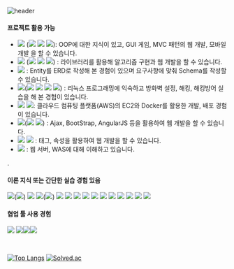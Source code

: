 ![header](https://capsule-render.vercel.app/api?type=waving&color=random&height=150&section=header&text=Jang%20Yeonji&fontSize=60&&fontColor=ffffff&desc=Back-End%20Developer&descAlignY=80&fontAlignY=40)

<!-- ㉠ 기능 구현 및 장애(에러) 처리 가능한 것 Tip. 여기에 언급한 기술스택은 [과제 프로젝트 활용하였는지 자세하게 경험]에서 어떻게 서술해주세요.
㉡ 사용경험은 있는 것 없으나, 교육 등으로 이론적 지식이 있는 것 -->

#### 프로젝트 활용 가능
- <img src="https://img.shields.io/badge/Java-007396?style=flat-square&logo=Java&logoColor=white"/> (<img src="https://img.shields.io/badge/Spring Boot-6DB33F?style=flat-square&logo=Spring Boot&logoColor=white"/> <img src="https://img.shields.io/badge/Android Studio-3DDC84?style=flat-square&logo=Android Studio&logoColor=white"/> <img src="https://img.shields.io/badge/IntelliJ IDEA-000000?style=flat-square&logo=IntelliJ IDEA&logoColor=white"/>): OOP에 대한 지식이 있고, GUI 게임, MVC 패턴의 웹 개발, 모바일 개발 을 할 수 있습니다.<br/>
- <img src="https://img.shields.io/badge/Python-3766AB?style=flat-square&logo=Python&logoColor=white"/> (<img src="https://img.shields.io/badge/Django-092E20?style=flat-square&logo=Django&logoColor=white"/> <img src="https://img.shields.io/badge/Anaconda-44A833?style=flat-square&logo=Anaconda&logoColor=white"/> <img src="https://img.shields.io/badge/PyCharm-000000?style=flat-square&logo=PyCharm&logoColor=white"/>)
 : 라이브러리를 활용해 알고리즘 구현과 웹 개발을 할 수 있습니다.<br/>
- <img src="https://img.shields.io/badge/MySQL-4479A1?style=flat-square&logo=MySQL&logoColor=white"/> : Entity를 ERD로 작성해 본 경험이 있으며 요구사항에 맞춰 Schema를 작성할 수 있습니다.<br/>
- <img src="https://img.shields.io/badge/Linux-FCC624?style=flat-square&logo=Linux&logoColor=white"/>(<img src="https://img.shields.io/badge/Kali Linux-557C94?style=flat-square&logo=Kali Linux&logoColor=white"/> <img src="https://img.shields.io/badge/CentOS-262577?style=flat-square&logo=CentOS&logoColor=white"/> <img src="https://img.shields.io/badge/Ubuntu-E95420?style=flat-square&logo=Ubuntu&logoColor=white"/> <img src="https://img.shields.io/badge/VMware-607078?style=flat-square&logo=VMware&logoColor=white"/>) : 리눅스 프로그래밍에 익숙하고 방화벽 설정, 해킹, 해킹방어 실습을 해 본 경험이 있습니다.<br/>
- <img src="https://img.shields.io/badge/Amazon AWS-232F3E?style=flat-square&logo=Amazon AWS&logoColor=white"/> <img src="https://img.shields.io/badge/Docker-2496ED?style=flat-square&logo=Docker&logoColor=white"/>: 클라우드 컴퓨팅 플랫폼(AWS)의 EC2와 Docker를 활용한 개발, 배포 경험이 있습니다. <br/>
- <img src="https://img.shields.io/badge/JavaScript-F7DF1E?style=flat-square&logo=JavaScript&logoColor=white"/>(<img src="https://img.shields.io/badge/Bootstrap-7952B3?style=flat-square&logo=Bootstrap&logoColor=white"/> <img src="https://img.shields.io/badge/AngularJS-E23237?style=flat-square&logo=AngularJS&logoColor=white"/>) : Ajax, BootStrap, AngularJS 등을 활용하여 웹 개발을 할 수 있습니다.<br/>
- <img src="https://img.shields.io/badge/HTML5-E34F26?style=flat-square&logo=HTML5&logoColor=white"/> <img src="https://img.shields.io/badge/CSS3-1572B6?style=flat-square&logo=CSS3&logoColor=white"/>
: 태그, 속성을 활용하여 웹 개발을 할 수 있습니다.<br/>
- <img src="https://img.shields.io/badge/Apache Tomcat-F8DC75?style=flat-square&logo=Apache Tomcat&logoColor=white"/> : 웹 서버, WAS에 대해 이해하고 있습니다. <br/>

.

#### 이론 지식 또는 간단한 실습 경험 있음
<img src="https://img.shields.io/badge/C-A8B9CC?style=flat-square&logo=C&logoColor=white"/>(<img src="https://img.shields.io/badge/Visual Studio-5C2D91?style=flat-square&logo=Visual Studio&logoColor=white"/>)
<img src="https://img.shields.io/badge/Oracle-F80000?style=flat-square&logo=Oracle&logoColor=white"/>
<img src="https://img.shields.io/badge/React-61DAFB?style=flat-square&logo=React&logoColor=white"/>(<img src="https://img.shields.io/badge/Visual Studio Code-007ACC?style=flat-square&logo=Visual Studio Code&logoColor=white"/>)
<img src="https://img.shields.io/badge/SQLite-003B57?style=flat-square&logo=SQLite&logoColor=white"/>
<img src="https://img.shields.io/badge/Adobe Photoshop-31A8FF?style=flat-square&logo=Adobe Photoshop&logoColor=white"/>
<img src="https://img.shields.io/badge/Adobe XD-FF61F6?style=flat-square&logo=Adobe XD&logoColor=white"/>
<img src="https://img.shields.io/badge/Adobe Illustrator-FF9A00?style=flat-square&logo=Adobe Illustrator&logoColor=white"/>
<img src="https://img.shields.io/badge/Thymeleaf-0A84FF?style=flat-square&logo=Thymeleaf&logoColor=white"/>
<img src="https://img.shields.io/badge/scikit learn-F7931E?style=flat-square&logo=scikit learn&logoColor=white"/>
<img src="https://img.shields.io/badge/R-276DC3?style=flat-square&logo=R&logoColor=white"/>
<img src="https://img.shields.io/badge/pandas-150458?style=flat-square&logo=pandas&logoColor=white"/>
<img src="https://img.shields.io/badge/NumPy-013243?style=flat-square&logo=NumPy&logoColor=white"/>
<img src="https://img.shields.io/badge/SciPy-8CAAE6?style=flat-square&logo=SciPy&logoColor=white"/>
<img src="https://img.shields.io/badge/OWASP-000000?style=flat-square&logo=OWASP&logoColor=white"/>
<br/>

#### 협업 툴 사용 경험
<img src="https://img.shields.io/badge/Git-181717?style=flat-square&logo=Git&logoColor=white"/> <img src="https://img.shields.io/badge/GitHub-FF61F6?style=flat-square&logo=GitHub&logoColor=white"/><img src="https://img.shields.io/badge/Notion-000000?style=flat-square&logo=Notion&logoColor=white"/><img src="https://img.shields.io/badge/Slack-4A154B?style=flat-square&logo=Slack&logoColor=white"/>
<!-- <img src="https://img.shields.io/badge/Jira-0052CC?style=flat-square&logo=Jira&logoColor=white"/> -->
<br/>

<!-- <img src="https://img.shields.io/badge/Xcode-147EFB?style=flat-square&logo=Xcode&logoColor=white"/> -->

[![Top Langs](https://github-readme-stats.vercel.app/api/top-langs/?username=JangYeonji&layout=compact)](https://github.com/anuraghazra/github-readme-stats)
[![Solved.ac](http://mazassumnida.wtf/api/generate_badge?boj=jyj98020)](https://solved.ac/profile/jyj98020)
